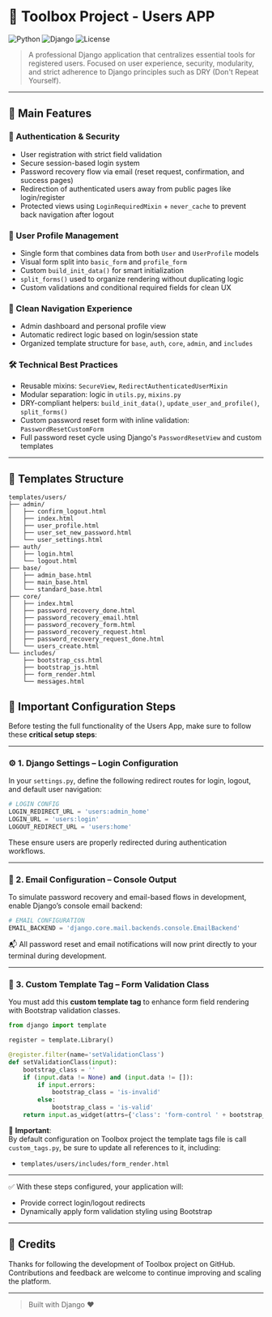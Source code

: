 # 🧰 Toolbox Project - Users APP

![Python](https://img.shields.io/badge/Python-3.12+-blue.svg)
![Django](https://img.shields.io/badge/Django-5.x-green.svg)
![License](https://img.shields.io/badge/license-MIT-blue.svg)

> A professional Django application that centralizes essential tools for registered users. Focused on user experience, security, modularity, and strict adherence to Django principles such as DRY (Don't Repeat Yourself).

---

## 🚀 Main Features

### 🔐 Authentication & Security
- User registration with strict field validation  
- Secure session-based login system  
- Password recovery flow via email (reset request, confirmation, and success pages)  
- Redirection of authenticated users away from public pages like login/register  
- Protected views using `LoginRequiredMixin` + `never_cache` to prevent back navigation after logout  

### 👤 User Profile Management
- Single form that combines data from both `User` and `UserProfile` models  
- Visual form split into `basic_form` and `profile_form`  
- Custom `build_init_data()` for smart initialization  
- `split_forms()` used to organize rendering without duplicating logic  
- Custom validations and conditional required fields for clean UX  

### 🧭 Clean Navigation Experience
- Admin dashboard and personal profile view  
- Automatic redirect logic based on login/session state  
- Organized template structure for `base`, `auth`, `core`, `admin`, and `includes`  

### 🛠 Technical Best Practices
- Reusable mixins: `SecureView`, `RedirectAuthenticatedUserMixin`  
- Modular separation: logic in `utils.py`, `mixins.py`  
- DRY-compliant helpers: `build_init_data()`, `update_user_and_profile()`, `split_forms()`  
- Custom password reset form with inline validation: `PasswordResetCustomForm`  
- Full password reset cycle using Django's `PasswordResetView` and custom templates  

---

## 📁 Templates Structure

```
templates/users/
├── admin/
│   ├── confirm_logout.html
│   ├── index.html
│   ├── user_profile.html
│   ├── user_set_new_password.html
│   └── user_settings.html
├── auth/
│   ├── login.html
│   └── logout.html
├── base/
│   ├── admin_base.html
│   ├── main_base.html
│   └── standard_base.html
├── core/
│   ├── index.html
│   ├── password_recovery_done.html
│   ├── password_recovery_email.html
│   ├── password_recovery_form.html
│   ├── password_recovery_request.html
│   ├── password_recovery_request_done.html
│   └── users_create.html
└── includes/
    ├── bootstrap_css.html
    ├── bootstrap_js.html
    ├── form_render.html
    └── messages.html
```

## 🔧 Important Configuration Steps

Before testing the full functionality of the Users App, make sure to follow these **critical setup steps**:

---

### ⚙️ 1. Django Settings – Login Configuration

In your `settings.py`, define the following redirect routes for login, logout, and default user navigation:

```python
# LOGIN CONFIG
LOGIN_REDIRECT_URL = 'users:admin_home'
LOGIN_URL = 'users:login'
LOGOUT_REDIRECT_URL = 'users:home'
```

These ensure users are properly redirected during authentication workflows.

---

### 📩 2. Email Configuration – Console Output

To simulate password recovery and email-based flows in development, enable Django’s console email backend:

```python
# EMAIL CONFIGURATION
EMAIL_BACKEND = 'django.core.mail.backends.console.EmailBackend'
```

📬 All password reset and email notifications will now print directly to your terminal during development.

---

### 🧩 3. Custom Template Tag – Form Validation Class

You must add this **custom template tag** to enhance form field rendering with Bootstrap validation classes.

```python
from django import template

register = template.Library()

@register.filter(name='setValidationClass')
def setValidationClass(input):
    bootstrap_class = ''
    if (input.data != None) and (input.data != []):
        if input.errors:
            bootstrap_class = 'is-invalid'
        else:
            bootstrap_class = 'is-valid'
    return input.as_widget(attrs={'class': 'form-control ' + bootstrap_class})
```

📝 **Important**:  
By default configuration on Toolbox project the template tags file is call `custom_tags.py`, be sure to update all references to it, including:

- `templates/users/includes/form_render.html`

---

✅ With these steps configured, your application will:
- Provide correct login/logout redirects
- Dynamically apply form validation styling using Bootstrap

---

## 🤝 Credits

Thanks for following the development of Toolbox project on GitHub. Contributions and feedback are welcome to continue improving and scaling the platform.

---

> Built with Django ❤️
